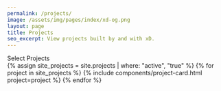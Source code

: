 ```yaml
---
permalink: /projects/
image: /assets/img/pages/index/xd-og.png
layout: page
title: Projects
seo_excerpt: View projects built by and with xD.
---
```

<section class="projects-page active-projects">
  <div class="grid-container">
    <div class="breadcrumb">Select Projects</div>
    <div class="grid-row grid-gap-lg">
      {% assign site_projects = site.projects | where: "active", "true" %}
      {% for project in site_projects %}
        {% include components/project-card.html project=project %}
      {% endfor %}
    </div>
  </div>
</section>
<!--
<section class="projects-page all-projects">
  <div class="grid-container">
    <div class="breadcrumb">Previous Projects</div>
    <div class="grid-row grid-gap-lg">
      {% assign site_projects = site.projects | where: "active", "false" %}
      {% for project in site_projects %}
        {% include components/project-card.html project=project %}
      {% endfor %}
    </div>
  </div>
</section> -->
